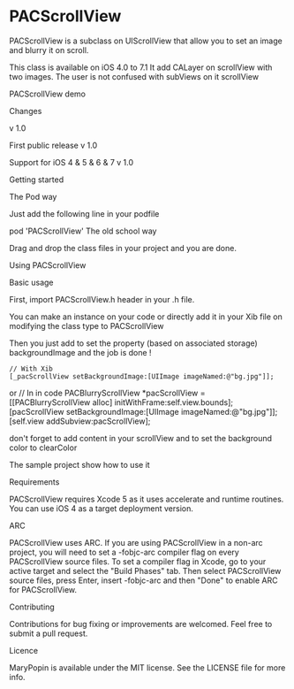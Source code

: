 PACScrollView
=============

PACScrollView is a subclass on UIScrollView that allow you to set an image and blurry it on scroll.

This class is available on iOS 4.0 to 7.1
It add CALayer on scrollView with two images. The user is not confused with subViews on it scrollView

PACScrollView demo

Changes

v 1.0

First public release
v 1.0

Support for iOS 4 & 5 & 6 & 7
v 1.0

Getting started

The Pod way

Just add the following line in your podfile

pod 'PACScrollView'
The old school way

Drag and drop the class files in your project and you are done.

Using PACScrollView

Basic usage

First, import PACScrollView.h header in your .h file.

You can make an instance on your code or directly add it in your Xib file on modifying the class type to PACScrollView

Then you just add to set the property (based on associated storage) backgroundImage and the job is done !

    // With Xib
    [_pacScrollView setBackgroundImage:[UIImage imageNamed:@"bg.jpg"]];
    
or
	// In in code
    PACBlurryScrollView *pacScrollView = [[PACBlurryScrollView alloc] initWithFrame:self.view.bounds];
    [pacScrollView setBackgroundImage:[UIImage imageNamed:@"bg.jpg"]];
    [self.view addSubview:pacScrollView];
    
don't forget to add content in your scrollView and to set the background color to clearColor

The sample project show how to use it

Requirements

PACScrollView requires Xcode 5 as it uses accelerate and runtime routines. You can use iOS 4 as a target deployment version.

ARC

PACScrollView uses ARC.
If you are using PACScrollView in a non-arc project, you will need to set a -fobjc-arc compiler flag on every PACScrollView source files.
To set a compiler flag in Xcode, go to your active target and select the "Build Phases" tab. Then select PACScrollView source files, press Enter, insert -fobjc-arc and then "Done" to enable ARC for PACScrollView.

Contributing

Contributions for bug fixing or improvements are welcomed. Feel free to submit a pull request.

Licence

MaryPopin is available under the MIT license. See the LICENSE file for more info.
